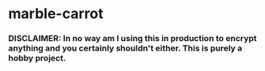 # marble-carrot

### DISCLAIMER: In no way am I using this in production to encrypt anything and you certainly shouldn't either. This is purely a hobby project.
